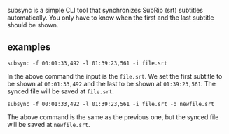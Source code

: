 subsync is a simple CLI tool that synchronizes SubRip (srt) subtitles
automatically. You only have to know when the first and the last
subtitle should be shown.

## examples

    subsync -f 00:01:33,492 -l 01:39:23,561 -i file.srt

In the above command the input is the `file.srt`. We set the first
subtitle to be shown at `00:01:33,492` and the last to be shown at
`01:39:23,561`. The synced file will be saved at `file.srt`.

    subsync -f 00:01:33,492 -l 01:39:23,561 -i file.srt -o newfile.srt

The above command is the same as the previous one, but the synced file
will be saved at `newfile.srt`.
